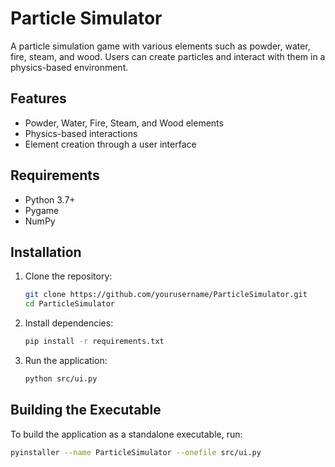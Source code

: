 # Particle Simulator

A particle simulation game with various elements such as powder, water, fire, steam, and wood. Users can create particles and interact with them in a physics-based environment.

## Features

- Powder, Water, Fire, Steam, and Wood elements
- Physics-based interactions
- Element creation through a user interface

## Requirements

- Python 3.7+
- Pygame
- NumPy

## Installation

1. Clone the repository:
    ```bash
    git clone https://github.com/yourusername/ParticleSimulator.git
    cd ParticleSimulator
    ```

2. Install dependencies:
    ```bash
    pip install -r requirements.txt
    ```

3. Run the application:
    ```bash
    python src/ui.py
    ```

## Building the Executable

To build the application as a standalone executable, run:
```bash
pyinstaller --name ParticleSimulator --onefile src/ui.py
